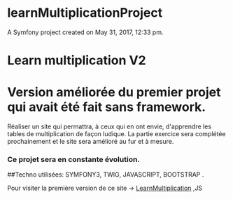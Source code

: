learnMultiplicationProject
=========================

A Symfony project created on May 31, 2017, 12:33 pm.

# Learn multiplication V2

Version améliorée du premier projet qui avait été fait sans framework.
=========================

Réaliser un  site qui permattra, à ceux qui en ont envie, d'apprendre les tables de multiplication de façon ludique. La partie exercice sera complétée prochainement et le site sera amélioré au fur et à mesure.

### Ce projet sera en constante évolution.

##Techno utilisées: SYMFONY3, TWIG, JAVASCRIPT, BOOTSTRAP .

Pour visiter la première version de ce site -> [LearnMultiplication](http://multiplication.pe.hu)
,JS
